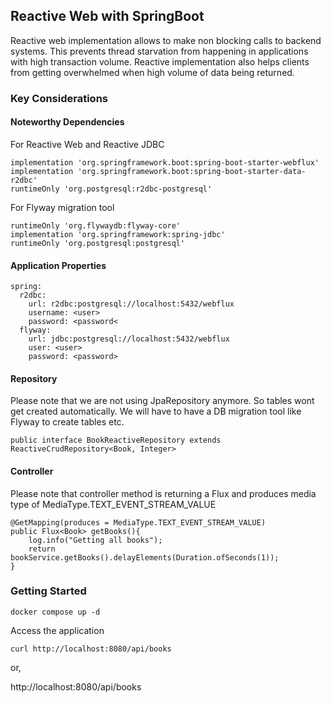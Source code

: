 ## Reactive Web with SpringBoot

Reactive web implementation allows to make non blocking calls to backend systems. This prevents thread starvation
from happening in applications with high transaction volume. Reactive implementation also helps clients from getting overwhelmed when high volume of
data being returned. 

### Key Considerations

#### Noteworthy Dependencies

For Reactive Web and Reactive JDBC
```agsl
implementation 'org.springframework.boot:spring-boot-starter-webflux'
implementation 'org.springframework.boot:spring-boot-starter-data-r2dbc'
runtimeOnly 'org.postgresql:r2dbc-postgresql'
```

For Flyway migration tool
```agsl
runtimeOnly 'org.flywaydb:flyway-core'
implementation 'org.springframework:spring-jdbc'
runtimeOnly 'org.postgresql:postgresql'
```

#### Application Properties

```agsl
spring:
  r2dbc:
    url: r2dbc:postgresql://localhost:5432/webflux
    username: <user>
    password: <password<
  flyway:
    url: jdbc:postgresql://localhost:5432/webflux
    user: <user>
    password: <password>
```

#### Repository

Please note that we are not using JpaRepository anymore. So tables wont get
created automatically. We will have to have a DB migration tool like Flyway to create 
tables etc.

```agsl
public interface BookReactiveRepository extends ReactiveCrudRepository<Book, Integer>
```
#### Controller
Please note that controller method is returning a Flux and produces 
media type of MediaType.TEXT_EVENT_STREAM_VALUE
```agsl
@GetMapping(produces = MediaType.TEXT_EVENT_STREAM_VALUE)
public Flux<Book> getBooks(){
    log.info("Getting all books");
    return bookService.getBooks().delayElements(Duration.ofSeconds(1));
}
```

### Getting Started

```agsl
docker compose up -d
```

Access the application

```agsl
curl http://localhost:8080/api/books
```
or,

http://localhost:8080/api/books




